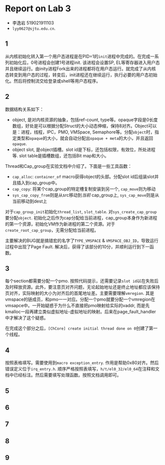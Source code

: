 # Report on Lab 3

- 李逸岩 519021911103
- `lyy0627@sjtu.edu.cn`.

## 1

从内核初始化转入第一个用户态进程是在PID=1的`init`进程中完成的。在完成一系列初始化后，0号进程会创建1号进程init. 该进程会设置SP, EL等寄存器进入用户态并且继续运行。由inity进程Fork出来的进程都将在用户态运行。就完成了从内核态转变到用户态的过程，转变后，init进程还在继续运行，执行必要的用户态初始化。然后将控制流交给登录或shell等用户态程序。

## 2

数据结构关系如下：

- object, 是对内核资源的抽象，包括ref-count, type等。opaque字段是0长度数组，好处是可以根据分配Struct的大小动态伸缩，保持8对齐。Object可以是：进程，线程，IPC，PMO, VMSpace, Semaphore等。分配`object`时，指定类型和`opaque`的大小，就会自动分配出`opaque + meta`的大小，并且返回`opaque`.
- object slot, 是object插槽。slot id是下标，还包括权限，有效位，所处进程等. slot table是插槽数组，还包括Bit map和大小。

Thread和Cap_group在实验文档中介绍了。下面是一些工具函数：

- `cap_alloc`: `container_of` macro获得object的头部。分配slot id后组装slot并且插入到cap_group中。
- `cap_copy`: 将某个cap_group的特定槽复制安装到另一个, `cap_move`则为移动
- `sys_cap_copy_from`则是从src移动到*当前* cap_group上, `sys_cap_move`则是从当前移动到dest上

对于`cap_group_init`初始化`thread_list`, `slot_table`. 对`sys_create_cap_group`要分配`object`. 初始化之后作为cap分配给当前进程，cap_group本身作为新进程的第一个资源，初始化VM作为新进程的第二个资源。对于`create_root_cap_group`，无需分配给当前进程。

主要解决的BUG就是搞错宏的名字了`TYPE_VMSPACE` & `VMSPACE_OBJ_ID`，导致运行过程中出现了Page Fault. 解决后，获得了该部分的10分，并顺利运行到下一函数。

## 3

每个section都需要分配一个pmo. 按照代码提示，还需要记录`slot id`以在失败后及时释放资源。此外，要注意页对齐问题，无论起始地址还是终止地址都应该保持页对齐，实际映射的大小为对齐后的首尾地址差。主要需要理解`vmregion`. 其是vmspace的链成员，和pmo一一对应。分配一个pmo就要分配一个vmregion在vmsapce中。一开始疑惑于为什么不直接把pmo映射给实际的vaddr, 而是先kmalloc一段再建立类似虚拟地址-虚拟地址的映射。后来在page_fault_handler中才解决了这个疑惑。

在完成这个部分之后，`[ChCore] create initial thread done on 0`创建了第一个线程。

## 4

按照表格填写。需要使用到`macro exception_entry`. 作用是帮助0x80对齐。然后错误定义位于`irq_entry.h`. 顺序严格按照表填写，`h/t/el0_32/el0_64`在注释和文档中已经标注。然后需要填写处理函数。按照文档调用即可。



## 5





## 6



## 7



## 8





## 9



